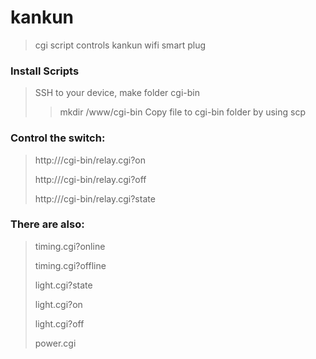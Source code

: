# kankun
>cgi script controls kankun wifi smart plug

### Install Scripts
> SSH to your device, make folder cgi-bin
>> mkdir /www/cgi-bin
> Copy file to cgi-bin folder by using scp


### Control the switch:
> http://<your device ip>/cgi-bin/relay.cgi?on
> 
> http://<your device ip>/cgi-bin/relay.cgi?off
> 
> http://<your device ip>/cgi-bin/relay.cgi?state

### There are also:
> timing.cgi?online <p>
> 
> timing.cgi?offline
> 
> light.cgi?state
> 
> light.cgi?on
> 
> light.cgi?off
> 
> power.cgi
